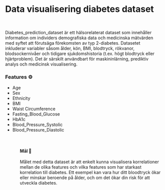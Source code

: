 <h1>Data visualisering diabetes dataset</h1>
<br>
<p>Diabetes_prediction_dataset är ett hälsorelaterat dataset som innehåller information om individers demografiska data och medicinska mätvärden med syftet att förutsäga förekomsten av typ 2-diabetes. Datasetet inkluderar variabler såsom ålder, kön, BMI, blodtryck, rökvanor, blodsockernivåer och tidigare sjukdomshistoria (t.ex. högt blodtryck eller hjärtproblem). Det är särskilt användbart för maskininlärning, prediktiv analys och medicinsk visualisering.</p>
<h3>Features &#9881;&#65039;</h3>
<ul>
    <li>Age</li>
    <li>Sex</li>
    <li>Ethnicity</li>
    <li>BMI</li>
    <li>Waist Circumference</li>
    <li>Fasting_Blood_Glucose</li>
    <li>HbA1c</li>
    <li>Blood_Pressure_Systolic</li>
    <li>Blood_Pressure_Diastolic</li>
<ul>
<br>
<h4>Mål &#127919; </h4>
<p>Målet med detta dataset är att enkelt kunna visualisera korrelationer mellan de olika features och vilka features som har starkast korrelation till diabetes. Ett exempel kan vara hur ditt bloodtryck ökar eller minskar beroende på ålder, och om det ökar din risk för att utveckla diabetes.</p>
